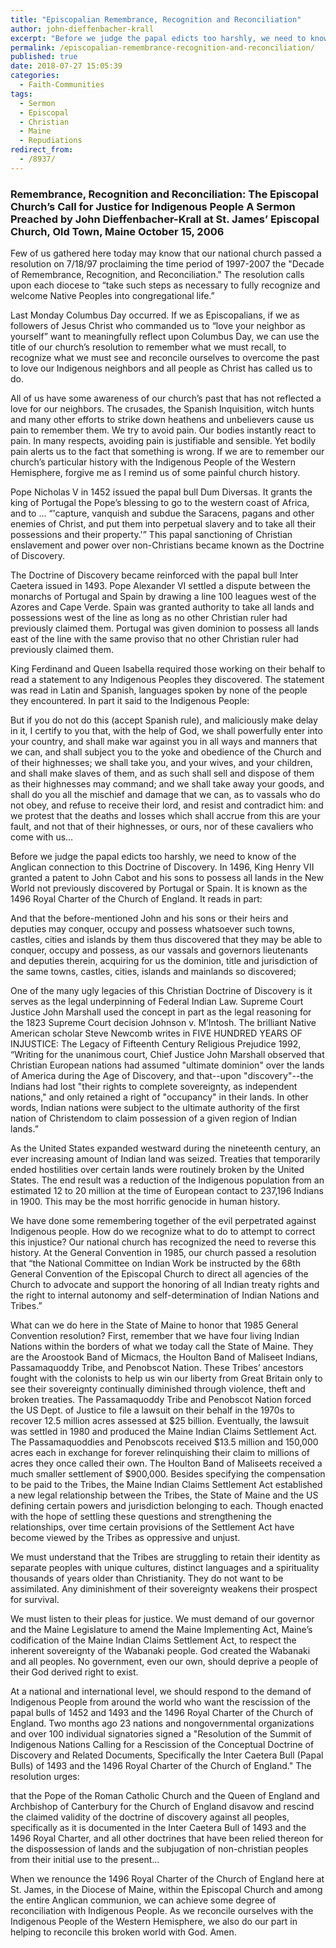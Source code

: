 ```yaml
---
title: "Episcopalian Remembrance, Recognition and Reconciliation"
author: john-dieffenbacher-krall
excerpt: "Before we judge the papal edicts too harshly, we need to know of the Anglican connection to this Doctrine of Discovery."
permalink: /episcopalian-remembrance-recognition-and-reconciliation/
published: true
date: 2018-07-27 15:05:39
categories:
  - Faith-Communities
tags:
  - Sermon
  - Episcopal
  - Christian
  - Maine
  - Repudiations
redirect_from:
  - /8937/
---
```

### **Remembrance, Recognition and Reconciliation: The Episcopal Church’s Call for Justice for Indigenous People A Sermon Preached by John Dieffenbacher-Krall at St. James’ Episcopal Church, Old Town, Maine October 15, 2006**


Few of us gathered here today may know that our national church passed a resolution on 7/18/97 proclaiming the time period of 1997-2007 the "Decade of Remembrance, Recognition, and Reconciliation." The resolution calls upon each diocese to “take such steps as necessary to fully recognize and welcome Native Peoples into congregational life.”  

Last Monday Columbus Day occurred. If we as Episcopalians, if we as followers of Jesus Christ who commanded us to “love your neighbor as yourself” want to meaningfully reflect upon Columbus Day, we can use the title of our church’s resolution to remember what we must recall, to recognize what we must see and reconcile ourselves to overcome the past to love our Indigenous neighbors and all people as Christ has called us to do.  

All of us have some awareness of our church’s past that has not reflected a love for our neighbors. The crusades, the Spanish Inquisition, witch hunts and many other efforts to strike down heathens and unbelievers cause us pain to remember them. We try to avoid pain. Our bodies instantly react to pain. In many respects, avoiding pain is justifiable and sensible. Yet bodily pain alerts us to the fact that something is wrong. If we are to remember our church’s particular history with the Indigenous People of the Western Hemisphere, forgive me as I remind us of some painful church history.  

Pope Nicholas V in 1452 issued the papal bull Dum Diversas. It grants the king of Portugal the Pope’s blessing to go to the western coast of Africa, and to ... “'capture, vanquish and subdue the Saracens, pagans and other enemies of Christ, and put them into perpetual slavery and to take all their possessions and their property.'” This papal sanctioning of Christian enslavement and power over non-Christians became known as the Doctrine of Discovery.  

The Doctrine of Discovery became reinforced with the papal bull Inter Caetera issued in 1493. Pope Alexander VI settled a dispute between the monarchs of Portugal and Spain by drawing a line 100 leagues west of the Azores and Cape Verde. Spain was granted authority to take all lands and possessions west of the line as long as no other Christian ruler had previously claimed them. Portugal was given dominion to possess all lands east of the line with the same proviso that no other Christian ruler had previously claimed them.  

King Ferdinand and Queen Isabella required those working on their behalf to read a statement to any Indigenous Peoples they discovered. The statement was read in Latin and Spanish, languages spoken by none of the people they encountered. In part it said to the Indigenous People:  

But if you do not do this (accept Spanish rule), and maliciously make delay in it, I certify to you that, with the help of God, we shall powerfully enter into your country, and shall make war against you in all ways and manners that we can, and shall subject you to the yoke and obedience of the Church and of their highnesses; we shall take you, and your wives, and your children, and shall make slaves of them, and as such shall sell and dispose of them as their highnesses may command; and we shall take away your goods, and shall do you all the mischief and damage that we can, as to vassals who do not obey, and refuse to receive their lord, and resist and contradict him: and we protest that the deaths and losses which shall accrue from this are your fault, and not that of their highnesses, or ours, nor of these cavaliers who come with us…  

Before we judge the papal edicts too harshly, we need to know of the Anglican connection to this Doctrine of Discovery. In 1496, King Henry VII granted a patent to John Cabot and his sons to possess all lands in the New World not previously discovered by Portugal or Spain. It is known as the 1496 Royal Charter of the Church of England. It reads in part:  

And that the before-mentioned John and his sons or their heirs and deputies may conquer, occupy and possess whatsoever such towns, castles, cities and islands by them thus discovered that they may be able to conquer, occupy and possess, as our vassals and governors lieutenants and deputies therein, acquiring for us the dominion, title and jurisdiction of the same towns, castles, cities, islands and mainlands so discovered;  

One of the many ugly legacies of this Christian Doctrine of Discovery is it serves as the legal underpinning of Federal Indian Law. Supreme Court Justice John Marshall used the concept in part as the legal reasoning for the 1823 Supreme Court decision Johnson v. M’Intosh. The brilliant Native American scholar Steve Newcomb writes in FIVE HUNDRED YEARS OF INJUSTICE: The Legacy of Fifteenth Century Religious Prejudice 1992, “Writing for the unanimous court, Chief Justice John Marshall observed that Christian European nations had assumed "ultimate dominion" over the lands of America during the Age of Discovery, and that--upon "discovery"--the Indians had lost "their rights to complete sovereignty, as independent nations," and only retained a right of "occupancy" in their lands. In other words, Indian nations were subject to the ultimate authority of the first nation of Christendom to claim possession of a given region of Indian lands.”  

As the United States expanded westward during the nineteenth century, an ever increasing amount of Indian land was seized. Treaties that temporarily ended hostilities over certain lands were routinely broken by the United States. The end result was a reduction of the Indigenous population from an estimated 12 to 20 million at the time of European contact to 237,196 Indians in 1900. This may be the most horrific genocide in human history.  

We have done some remembering together of the evil perpetrated against Indigenous people. How do we recognize what to do to attempt to correct this injustice? Our national church has recognized the need to reverse this history. At the General Convention in 1985, our church passed a resolution that “the National Committee on Indian Work be instructed by the 68th General Convention of the Episcopal Church to direct all agencies of the Church to advocate and support the honoring of all Indian treaty rights and the right to internal autonomy and self-determination of Indian Nations and Tribes.”  

What can we do here in the State of Maine to honor that 1985 General Convention resolution? First, remember that we have four living Indian Nations within the borders of what we today call the State of Maine. They are the Aroostook Band of Micmacs, the Houlton Band of Maliseet Indians, Passamaquoddy Tribe, and Penobscot Nation. These Tribes’ ancestors fought with the colonists to help us win our liberty from Great Britain only to see their sovereignty continually diminished through violence, theft and broken treaties. The Passamaquoddy Tribe and Penobscot Nation forced the US Dept. of Justice to file a lawsuit on their behalf in the 1970s to recover 12.5 million acres assessed at $25 billion. Eventually, the lawsuit was settled in 1980 and produced the Maine Indian Claims Settlement Act. The Passamaquoddies and Penobscots received $13.5 million and 150,000 acres each in exchange for forever relinquishing their claim to millions of acres they once called their own. The Houlton Band of Maliseets received a much smaller settlement of $900,000. Besides specifying the compensation to be paid to the Tribes, the Maine Indian Claims Settlement Act established a new legal relationship between the Tribes, the State of Maine and the US defining certain powers and jurisdiction belonging to each. Though enacted with the hope of settling these questions and strengthening the relationships, over time certain provisions of the Settlement Act have become viewed by the Tribes as oppressive and unjust.  

We must understand that the Tribes are struggling to retain their identity as separate peoples with unique cultures, distinct languages and a spirituality thousands of years older than Christianity. They do not want to be assimilated. Any diminishment of their sovereignty weakens their prospect for survival.  

We must listen to their pleas for justice. We must demand of our governor and the Maine Legislature to amend the Maine Implementing Act, Maine’s codification of the Maine Indian Claims Settlement Act, to respect the inherent sovereignty of the Wabanaki people. God created the Wabanaki and all peoples. No government, even our own, should deprive a people of their God derived right to exist.  

At a national and international level, we should respond to the demand of Indigenous People from around the world who want the rescission of the papal bulls of 1452 and 1493 and the 1496 Royal Charter of the Church of England. Two months ago 23 nations and nongovernmental organizations and over 100 individual signatories signed a "Resolution of the Summit of Indigenous Nations Calling for a Rescission of the Conceptual Doctrine of Discovery and Related Documents, Specifically the Inter Caetera Bull (Papal Bulls) of 1493 and the 1496 Royal Charter of the Church of England." The resolution urges:  

that the Pope of the Roman Catholic Church and the Queen of England and Archbishop of Canterbury for the Church of England disavow and rescind the claimed validity of the doctrine of discovery against all peoples, specifically as it is documented in the Inter Caetera Bull of 1493 and the 1496 Royal Charter, and all other doctrines that have been relied thereon for the dispossession of lands and the subjugation of non-christian peoples from their initial use to the present…  

When we renounce the 1496 Royal Charter of the Church of England here at St. James, in the Diocese of Maine, within the Episcopal Church and among the entire Anglican communion, we can achieve some degree of reconciliation with Indigenous People. As we reconcile ourselves with the Indigenous People of the Western Hemisphere, we also do our part in helping to reconcile this broken world with God. Amen.
